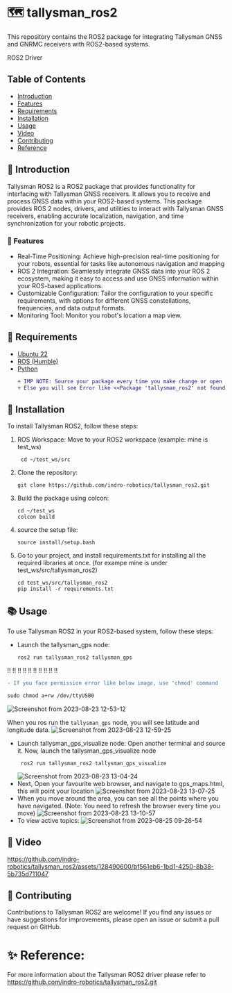 # :world_map: tallysman_ros2 
This repository contains the ROS2 package for integrating Tallysman GNSS and GNRMC receivers with ROS2-based systems.

ROS2 Driver

## Table of Contents

- [Introduction](#introduction)
- [Features](#features)
- [Requirements](#requirements)
- [Installation](#installation)
- [Usage](#usage)
- [Video](#video)
- [Contributing](#contributing)
- [Reference](#reference)


## :hugs: Introduction

Tallysman ROS2 is a ROS2 package that provides functionality for interfacing with Tallysman GNSS receivers. It allows you to receive and process GNSS data within your ROS2-based systems. This package provides ROS 2 nodes, drivers, and utilities to interact with Tallysman GNSS receivers, enabling accurate localization, navigation, and time synchronization for your robotic projects.


### :dizzy: Features

- Real-Time Positioning: Achieve high-precision real-time positioning for your robots, essential for tasks like autonomous navigation and mapping
- ROS 2 Integration: Seamlessly integrate GNSS data into your ROS 2 ecosystem, making it easy to access and use GNSS information within your ROS-based applications.
- Customizable Configuration: Tailor the configuration to your specific requirements, with options for different GNSS constellations, frequencies, and data output formats.
- Monitoring Tool: Monitor you robot's location a map view.

## :envelope_with_arrow: Requirements 
* [Ubuntu 22](https://indrorobotics.notion.site/Installing-Dual-OS-and-upgrade-laptop-SSD-0d7c4b8ee9d54e14bbeb9f7ac24f8079?pvs=4)
* [ROS (Humble)](https://www.notion.so/indrorobotics/Getting-Started-with-ROS2-a3960c906f0d46789cd1d7b329784dd0)
* [Python](https://docs.python.org/3/)
  ```diff
  + IMP NOTE: Source your package every time you make change or open a new terminal. 
  + Else you will see Error like <<Package 'tallysman_ros2' not found>> even if you have clone it.
  ```

## :rocket: Installation 

To install Tallysman ROS2, follow these steps:

1. ROS Workspace: Move to your ROS2 workspace (example: mine is test_ws)
   ```
    cd ~/test_ws/src
    ```

3. Clone the repository:
    ```
    git clone https://github.com/indro-robotics/tallysman_ros2.git
    ```
4. Build the package using colcon:
    ```
    cd ~/test_ws
    colcon build
    ```
5. source the setup file:
    ```
    source install/setup.bash
    ```
6. Go to your project, and install requirements.txt for installing all the required libraries at once. (for exampe mine is under test_ws/src/tallysman_ros2)
    ```
    cd test_ws/src/tallysman_ros2
    pip install -r requirements.txt
      ```


## :books: Usage

To use Tallysman ROS2 in your ROS2-based system, follow these steps:

* Launch the tallysman_gps node:
   ```
   ros2 run tallysman_ros2 tallysman_gps
   ```
:bangbang: :bangbang: :bangbang: :bangbang: :bangbang: :bangbang: :bangbang: :bangbang: :bangbang: :bangbang:
  ```diff
  - If you face permission error like below image, use 'chmod' command
  
  sudo chmod a+rw /dev/ttyUSB0
  ```

![Screenshot from 2023-08-23 12-53-12](https://github.com/indro-robotics/tallysman_ros2/assets/128490600/c46049b1-e139-4b14-b243-a2f6754a18fb)




   When you ros run the ``` tallysman_gps ``` node, you will see latitude and longitude data.
   ![Screenshot from 2023-08-23 12-59-25](https://github.com/indro-robotics/tallysman_ros2/assets/128490600/0d7bc44d-9f89-4aa1-9c1f-ba5538103a3b)
  
* Launch tallysman_gps_visualize node:
  Open another terminal and source it.
  Now, launch the tallysman_gps_visualize node
  ```
   ros2 run tallysman_ros2 tallysman_gps_visualize
  ```
  ![Screenshot from 2023-08-23 13-04-24](https://github.com/indro-robotics/tallysman_ros2/assets/128490600/dab1c3fa-3960-4bcc-b427-448d003fe5be)
* Next, Open your favourite web browser, and navigate to gps_maps.html, this will point your location
  ![Screenshot from 2023-08-23 13-07-25](https://github.com/indro-robotics/tallysman_ros2/assets/128490600/f8028fba-fbd7-4d91-a5a2-e98fcd2631e6)
* When you move around the area, you can see all the points where you have navigated. (Note: You need to refresh the browser every time you move)
  ![Screenshot from 2023-08-23 13-10-57](https://github.com/indro-robotics/tallysman_ros2/assets/128490600/f429e21d-d209-46b7-83b0-1f55882ac869)
* To view active topics:
  ![Screenshot from 2023-08-25 09-26-54](https://github.com/indro-robotics/tallysman_ros2/assets/128490600/b0748f2a-5087-4135-b3a4-aa13047c5741)

  
## :camera_flash: Video

https://github.com/indro-robotics/tallysman_ros2/assets/128490600/bf561eb6-1bd1-4250-8b38-5b735d711047

## :handshake: Contributing

Contributions to Tallysman ROS2 are welcome! If you find any issues or have suggestions for improvements, please open an issue or submit a pull request on GitHub.

# :sparkles: Reference:

  For more information about the Tallysman ROS2 driver please refer to https://github.com/indro-robotics/tallysman_ros2.git
